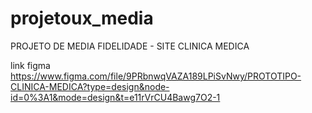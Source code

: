 # projetoux_media
PROJETO DE MEDIA FIDELIDADE - SITE CLINICA MEDICA

link figma
https://www.figma.com/file/9PRbnwqVAZA189LPiSvNwy/PROTOTIPO-CLINICA-MEDICA?type=design&node-id=0%3A1&mode=design&t=e11rVrCU4Bawg7O2-1
